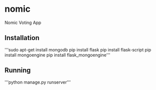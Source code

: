 # nomic

Nomic Voting App

## Installation
'''sudo apt-get install mongodb
pip install flask
pip install flask-script
pip install mongoengine
pip install flask_mongoengine'''

## Running
'''python manage.py runserver'''
